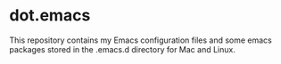 # dot.emacs

This repository contains my Emacs configuration files and some emacs packages stored in the .emacs.d directory for Mac and Linux.
